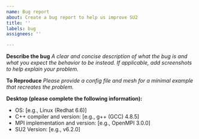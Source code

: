 ```yaml
---
name: Bug report
about: Create a bug report to help us improve SU2
title: ''
labels: bug
assignees: ''

---
```


**Describe the bug**
*A clear and concise description of what the bug is and what you expect the behavior to be instead. If applicable, add screenshots to help explain your problem.*



**To Reproduce**
*Please provide a config file and mesh for a minimal example that recreates the problem.*



**Desktop (please complete the following information):**
 - OS: [e.g., Linux (Redhat 6.6)]
 - C++ compiler and version: [e.g., g++ (GCC) 4.8.5]
 - MPI implementation and version: [e.g., OpenMPI 3.0.0]
 - SU2 Version: [e.g., v6.2.0]

